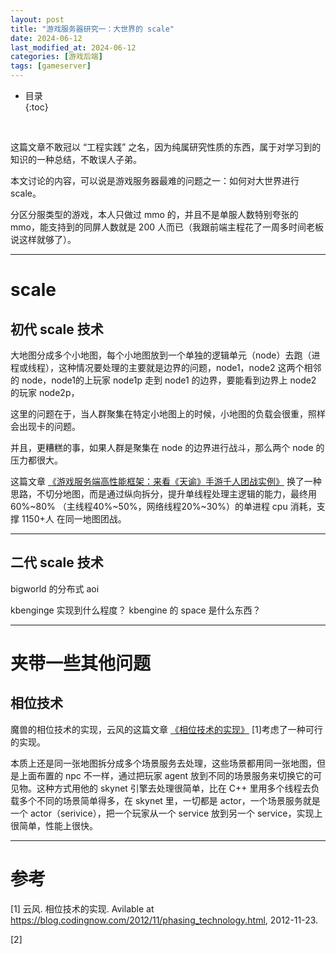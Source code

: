 ```yaml
---
layout: post
title: "游戏服务器研究一：大世界的 scale"
date: 2024-06-12
last_modified_at: 2024-06-12
categories: [游戏后端]
tags: [gameserver]
---
```


* 目录  
{:toc}
<br/>

这篇文章不敢冠以 “工程实践” 之名，因为纯属研究性质的东西，属于对学习到的知识的一种总结，不敢误人子弟。  

本文讨论的内容，可以说是游戏服务器最难的问题之一：如何对大世界进行 scale。  

分区分服类型的游戏，本人只做过 mmo 的，并且不是单服人数特别夸张的 mmo，能支持到的同屏人数就是 200 人而已（我跟前端主程花了一周多时间老板说这样就够了）。  

---

# scale

## 初代 scale 技术

大地图分成多个小地图，每个小地图放到一个单独的逻辑单元（node）去跑（进程或线程），这种情况要处理的主要就是边界的问题，node1，node2 这两个相邻的 node，node1的上玩家 node1p 走到 node1 的边界，要能看到边界上 node2 的玩家 node2p，

这里的问题在于，当人群聚集在特定小地图上的时候，小地图的负载会很重，照样会出现卡的问题。  

并且，更糟糕的事，如果人群是聚集在 node 的边界进行战斗，那么两个 node 的压力都很大。  

这篇文章 [《游戏服务端高性能框架：来看《天谕》手游千人团战实例》](https://zhuanlan.zhihu.com/p/700231330) 换了一种思路，不切分地图，而是通过纵向拆分，提升单线程处理主逻辑的能力，最终用 60%~80% （主线程40%~50%，网络线程20%~30%）的单进程 cpu 消耗，支撑 1150+人 在同一地图团战。  

---


## 二代 scale 技术

bigworld 的分布式 aoi

kbenginge 实现到什么程度？ kbengine 的 space 是什么东西？

---

# 夹带一些其他问题

## 相位技术

魔兽的相位技术的实现，云风的这篇文章 [《相位技术的实现》](https://blog.codingnow.com/2012/11/phasing_technology.html) [1]考虑了一种可行的实现。  

本质上还是同一张地图拆分成多个场景服务去处理，这些场景都用同一张地图，但是上面布置的 npc 不一样，通过把玩家 agent 放到不同的场景服务来切换它的可见物。这种方式用他的 skynet 引擎去处理很简单，比在 C++ 里用多个线程去负载多个不同的场景简单得多，在 skynet 里，一切都是 actor，一个场景服务就是一个 actor（serivice），把一个玩家从一个 service 放到另一个 service，实现上很简单，性能上很快。  

---

# 参考

[1] 云风. 相位技术的实现. Avilable at https://blog.codingnow.com/2012/11/phasing_technology.html, 2012-11-23.   

[2] 